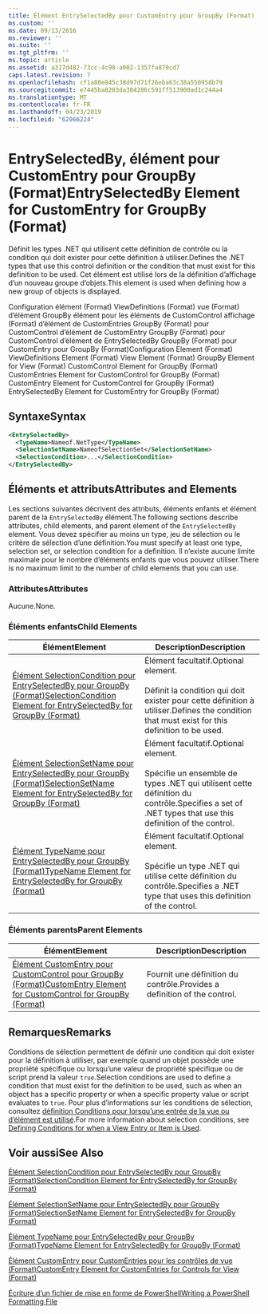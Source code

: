 ```yaml
---
title: Élément EntrySelectedBy pour CustomEntry pour GroupBy (Format) | Microsoft Docs
ms.custom: ''
ms.date: 09/13/2016
ms.reviewer: ''
ms.suite: ''
ms.tgt_pltfrm: ''
ms.topic: article
ms.assetid: a317d482-73cc-4c98-a002-1357fa879cd7
caps.latest.revision: 7
ms.openlocfilehash: cf1a80e845c38d97d71f26eba63c38a550958b79
ms.sourcegitcommit: e7445ba8203da304286c591ff513900ad1c244a4
ms.translationtype: MT
ms.contentlocale: fr-FR
ms.lasthandoff: 04/23/2019
ms.locfileid: "62066224"
---
```

# <a name="entryselectedby-element-for-customentry-for-groupby-format"></a><span data-ttu-id="e0c84-102">EntrySelectedBy, élément pour CustomEntry pour GroupBy (Format)</span><span class="sxs-lookup"><span data-stu-id="e0c84-102">EntrySelectedBy Element for CustomEntry for GroupBy (Format)</span></span>

<span data-ttu-id="e0c84-103">Définit les types .NET qui utilisent cette définition de contrôle ou la condition qui doit exister pour cette définition à utiliser.</span><span class="sxs-lookup"><span data-stu-id="e0c84-103">Defines the .NET types that use this control definition or the condition that must exist for this definition to be used.</span></span> <span data-ttu-id="e0c84-104">Cet élément est utilisé lors de la définition d’affichage d’un nouveau groupe d’objets.</span><span class="sxs-lookup"><span data-stu-id="e0c84-104">This element is used when defining how a new group of objects is displayed.</span></span>

<span data-ttu-id="e0c84-105">Configuration élément (Format) ViewDefinitions (Format) vue (Format) d’élément GroupBy élément pour les éléments de CustomControl affichage (Format) d’élément de CustomEntries GroupBy (Format) pour CustomControl d’élément de CustomEntry GroupBy (Format) pour CustomControl d’élément de EntrySelectedBy GroupBy (Format) pour CustomEntry pour GroupBy (Format)</span><span class="sxs-lookup"><span data-stu-id="e0c84-105">Configuration Element (Format) ViewDefinitions Element (Format) View Element (Format) GroupBy Element for View (Format) CustomControl Element for GroupBy (Format) CustomEntries Element for CustomControl for GroupBy (Format) CustomEntry Element for CustomControl for GroupBy (Format) EntrySelectedBy Element for CustomEntry for GroupBy (Format)</span></span>

## <a name="syntax"></a><span data-ttu-id="e0c84-106">Syntaxe</span><span class="sxs-lookup"><span data-stu-id="e0c84-106">Syntax</span></span>

```xml
<EntrySelectedBy>
  <TypeName>Nameof.NetType</TypeName>
  <SelectionSetName>NameofSelectionSet</SelectionSetName>
  <SelectionCondition>...</SelectionCondition>
</EntrySelectedBy>
```

## <a name="attributes-and-elements"></a><span data-ttu-id="e0c84-107">Éléments et attributs</span><span class="sxs-lookup"><span data-stu-id="e0c84-107">Attributes and Elements</span></span>

<span data-ttu-id="e0c84-108">Les sections suivantes décrivent des attributs, éléments enfants et élément parent de la `EntrySelectedBy` élément.</span><span class="sxs-lookup"><span data-stu-id="e0c84-108">The following sections describe attributes, child elements, and parent element of the `EntrySelectedBy` element.</span></span> <span data-ttu-id="e0c84-109">Vous devez spécifier au moins un type, jeu de sélection ou le critère de sélection d’une définition.</span><span class="sxs-lookup"><span data-stu-id="e0c84-109">You must specify at least one type, selection set, or selection condition for a definition.</span></span> <span data-ttu-id="e0c84-110">Il n’existe aucune limite maximale pour le nombre d’éléments enfants que vous pouvez utiliser.</span><span class="sxs-lookup"><span data-stu-id="e0c84-110">There is no maximum limit to the number of child elements that you can use.</span></span>

### <a name="attributes"></a><span data-ttu-id="e0c84-111">Attributes</span><span class="sxs-lookup"><span data-stu-id="e0c84-111">Attributes</span></span>

<span data-ttu-id="e0c84-112">Aucune.</span><span class="sxs-lookup"><span data-stu-id="e0c84-112">None.</span></span>

### <a name="child-elements"></a><span data-ttu-id="e0c84-113">Éléments enfants</span><span class="sxs-lookup"><span data-stu-id="e0c84-113">Child Elements</span></span>

|<span data-ttu-id="e0c84-114">Élément</span><span class="sxs-lookup"><span data-stu-id="e0c84-114">Element</span></span>|<span data-ttu-id="e0c84-115">Description</span><span class="sxs-lookup"><span data-stu-id="e0c84-115">Description</span></span>|
|-------------|-----------------|
|[<span data-ttu-id="e0c84-116">Élément SelectionCondition pour EntrySelectedBy pour GroupBy (Format)</span><span class="sxs-lookup"><span data-stu-id="e0c84-116">SelectionCondition Element for EntrySelectedBy for GroupBy (Format)</span></span>](./selectioncondition-element-for-entryselectedby-for-groupby-format.md)|<span data-ttu-id="e0c84-117">Élément facultatif.</span><span class="sxs-lookup"><span data-stu-id="e0c84-117">Optional element.</span></span><br /><br /> <span data-ttu-id="e0c84-118">Définit la condition qui doit exister pour cette définition à utiliser.</span><span class="sxs-lookup"><span data-stu-id="e0c84-118">Defines the condition that must exist for this definition to be used.</span></span>|
|[<span data-ttu-id="e0c84-119">Élément SelectionSetName pour EntrySelectedBy pour GroupBy (Format)</span><span class="sxs-lookup"><span data-stu-id="e0c84-119">SelectionSetName Element for EntrySelectedBy for GroupBy (Format)</span></span>](./selectionsetname-element-for-entryselectedby-for-groupby-format.md)|<span data-ttu-id="e0c84-120">Élément facultatif.</span><span class="sxs-lookup"><span data-stu-id="e0c84-120">Optional element.</span></span><br /><br /> <span data-ttu-id="e0c84-121">Spécifie un ensemble de types .NET qui utilisent cette définition du contrôle.</span><span class="sxs-lookup"><span data-stu-id="e0c84-121">Specifies a set of .NET types that use this definition of the control.</span></span>|
|[<span data-ttu-id="e0c84-122">Élément TypeName pour EntrySelectedBy pour GroupBy (Format)</span><span class="sxs-lookup"><span data-stu-id="e0c84-122">TypeName Element for EntrySelectedBy for GroupBy (Format)</span></span>](./typename-element-for-entryselectedby-for-groupby-format.md)|<span data-ttu-id="e0c84-123">Élément facultatif.</span><span class="sxs-lookup"><span data-stu-id="e0c84-123">Optional element.</span></span><br /><br /> <span data-ttu-id="e0c84-124">Spécifie un type .NET qui utilise cette définition du contrôle.</span><span class="sxs-lookup"><span data-stu-id="e0c84-124">Specifies a .NET type that uses this definition of the control.</span></span>|

### <a name="parent-elements"></a><span data-ttu-id="e0c84-125">Éléments parents</span><span class="sxs-lookup"><span data-stu-id="e0c84-125">Parent Elements</span></span>

|<span data-ttu-id="e0c84-126">Élément</span><span class="sxs-lookup"><span data-stu-id="e0c84-126">Element</span></span>|<span data-ttu-id="e0c84-127">Description</span><span class="sxs-lookup"><span data-stu-id="e0c84-127">Description</span></span>|
|-------------|-----------------|
|[<span data-ttu-id="e0c84-128">Élément CustomEntry pour CustomControl pour GroupBy (Format)</span><span class="sxs-lookup"><span data-stu-id="e0c84-128">CustomEntry Element for CustomControl for GroupBy (Format)</span></span>](./customentry-element-for-customcontrol-for-groupby-format.md)|<span data-ttu-id="e0c84-129">Fournit une définition du contrôle.</span><span class="sxs-lookup"><span data-stu-id="e0c84-129">Provides a definition of the control.</span></span>|

## <a name="remarks"></a><span data-ttu-id="e0c84-130">Remarques</span><span class="sxs-lookup"><span data-stu-id="e0c84-130">Remarks</span></span>

<span data-ttu-id="e0c84-131">Conditions de sélection permettent de définir une condition qui doit exister pour la définition à utiliser, par exemple quand un objet possède une propriété spécifique ou lorsqu’une valeur de propriété spécifique ou de script prend la valeur `true`.</span><span class="sxs-lookup"><span data-stu-id="e0c84-131">Selection conditions are used to define a condition that must exist for the definition to be used, such as when an object has a specific property or when a specific property value or script evaluates to `true`.</span></span> <span data-ttu-id="e0c84-132">Pour plus d’informations sur les conditions de sélection, consultez [définition Conditions pour lorsqu’une entrée de la vue ou d’élément est utilisé](./defining-conditions-for-displaying-data.md).</span><span class="sxs-lookup"><span data-stu-id="e0c84-132">For more information about selection conditions, see [Defining Conditions for when a View Entry or Item is Used](./defining-conditions-for-displaying-data.md).</span></span>

## <a name="see-also"></a><span data-ttu-id="e0c84-133">Voir aussi</span><span class="sxs-lookup"><span data-stu-id="e0c84-133">See Also</span></span>

[<span data-ttu-id="e0c84-134">Élément SelectionCondition pour EntrySelectedBy pour GroupBy (Format)</span><span class="sxs-lookup"><span data-stu-id="e0c84-134">SelectionCondition Element for EntrySelectedBy for GroupBy (Format)</span></span>](./selectioncondition-element-for-entryselectedby-for-groupby-format.md)

[<span data-ttu-id="e0c84-135">Élément SelectionSetName pour EntrySelectedBy pour GroupBy (Format)</span><span class="sxs-lookup"><span data-stu-id="e0c84-135">SelectionSetName Element for EntrySelectedBy for GroupBy (Format)</span></span>](./selectionsetname-element-for-entryselectedby-for-groupby-format.md)

[<span data-ttu-id="e0c84-136">Élément TypeName pour EntrySelectedBy pour GroupBy (Format)</span><span class="sxs-lookup"><span data-stu-id="e0c84-136">TypeName Element for EntrySelectedBy for GroupBy (Format)</span></span>](./typename-element-for-entryselectedby-for-groupby-format.md)

[<span data-ttu-id="e0c84-137">Élément CustomEntry pour CustomEntries pour les contrôles de vue (Format)</span><span class="sxs-lookup"><span data-stu-id="e0c84-137">CustomEntry Element for CustomEntries for Controls for View (Format)</span></span>](./customentry-element-for-customentries-for-controls-for-view-format.md)

[<span data-ttu-id="e0c84-138">Écriture d’un fichier de mise en forme de PowerShell</span><span class="sxs-lookup"><span data-stu-id="e0c84-138">Writing a PowerShell Formatting File</span></span>](./writing-a-powershell-formatting-file.md)
